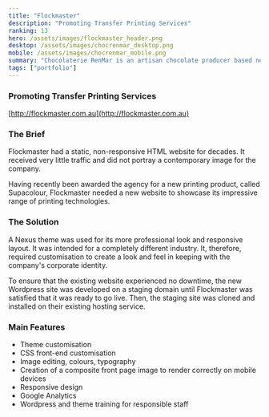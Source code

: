 ```yaml
---
title: "Flockmaster"
description: "Promoting Transfer Printing Services"
ranking: 13
hero: /assets/images/flockmaster_header.png
desktop: /assets/images/chocrenmar_desktop.png
mobile: /assets/images/chocrenmar_mobile.png
summary: "Chocolaterie RenMar is an artisan chocolate producer based near Mansfield, Victoria, Australia. The website showcases its products, services and activities as well as featuring an online retail and wholesale shop."
tags: ["portfolio"]
---
```


### Promoting Transfer Printing Services

[http://flockmaster.com.au](http://flockmaster.com.au)

### The Brief

Flockmaster had a static, non-responsive HTML website for decades. It received very little traffic and did not portray a contemporary image for the company.

Having recently been awarded the agency for a new printing product, called Supacolour, Flockmaster needed a new website to showcase its impressive range of printing technologies.

### The Solution

A Nexus theme was used for its more professional look and responsive layout. It was intended for a completely different industry. It, therefore, required customisation to create a look and feel in keeping with the company's corporate identity.

To ensure that the existing website experienced no downtime, the new Wordpress site was developed on a staging domain until Flockmaster was satisfied that it was ready to go live. Then, the staging site was cloned and installed on their existing hosting service.

### Main Features

- Theme customisation
- CSS front-end customisation
- Image editing, colours, typography
- Creation of a composite front page image to render correctly on mobile devices
- Responsive design
- Google Analytics
- Wordpress and theme training for responsible staff
